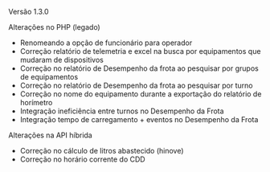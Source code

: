 Versão 1.3.0

Alterações no PHP (legado)

* Renomeando a opção de funcionário para operador
* Correção relatório de telemetria e excel na busca por equipamentos que mudaram de dispositivos
* Correção no relatório de Desempenho da frota ao pesquisar por grupos de equipamentos
* Correção no relatório de Desempenho da frota ao pesquisar por turno
* Correção no nome do equipamento durante a exportação do relatório de horímetro
* Integração ineficiência entre turnos no Desempenho da Frota
* Integração tempo de carregamento + eventos no Desempenho da Frota

Alterações na API híbrida

* Correção no cálculo de litros abastecido (hinove)
* Correção no horário corrente do CDD
